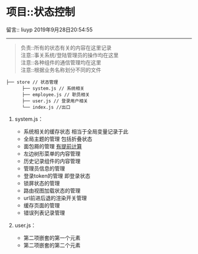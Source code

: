 # 项目::状态控制

留言:: liuyp 2019年9月28日20:54:55

***

> 负责::所有的状态有关的内容在这里记录  
> 注意::事关系统/登陆管理员的操作均在这里  
> 注意::各种组件的通信管理均在这里  
> 注意::根据业务名称划分不同的文件  

```
├── store // 状态管理
      ├── system.js // 系统相关
      ├── employee.js // 职员相关
      ├── user.js // 登录用户相关
      └── index.js //出口
```

1. system.js：
    - 系统相关的缓存状态 相当于全局变量记录于此
    - 全局主题的管理 包括折叠状态
    - 面包屑的管理 <u>有提前计算</u>
    - 左边树形菜单的内容管理
    - 历史记录组件的内容管理
    - 管理员信息的管理
    - 登录token的管理 即登录状态
    - 锁屏状态的管理
    - 路由视图加载状态的管理
    - url前进后退的渲染开关管理
    - 缓存页面的管理
    - 错误列表记录管理

2. user.js：
    - 第二项嵌套的第一个元素
    - 第二项嵌套的第二个元素
